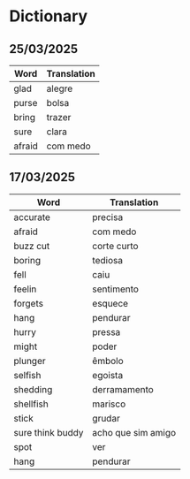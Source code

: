 # Dictionary

## 25/03/2025

| Word | Translation |
|------|-------------|
| glad | alegre |
| purse | bolsa |
| bring | trazer |
| sure | clara |
| afraid | com medo |

## 17/03/2025

| Word | Translation |
|------|-------------|
| accurate | precisa |
| afraid | com medo |
| buzz cut | corte curto |
| boring | tediosa |
| fell | caiu |
| feelin | sentimento |
| forgets | esquece |
| hang | pendurar |
| hurry | pressa |
| might | poder |
| plunger | êmbolo |
| selfish | egoista |
| shedding | derramamento |
| shellfish | marisco |
| stick | grudar |
| sure think buddy | acho que sim amigo |
| spot | ver |
| hang | pendurar |
